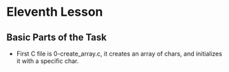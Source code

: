 # Eleventh Lesson

## Basic Parts of the Task

- First C file is 0-create_array.c, it creates an array of chars, and initializes it with a specific char.
